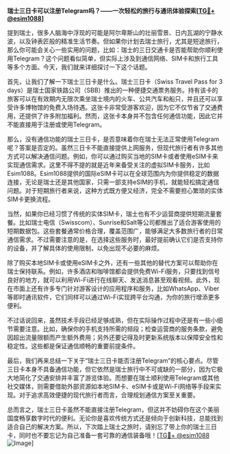 **瑞士三日卡可以注册Telegram吗？——一次轻松的旅行与通讯体验探索[[TG💪+ @esim1088](https://t.me/s/esim1088)]**

提到瑞士，很多人脑海中浮现的可能是阿尔卑斯山的壮丽雪景、日内瓦湖的宁静水波，以及钟表匠般的精准生活节奏。但如果你计划去瑞士旅行，尤其是短途旅行，那么你可能会关心一些实用的问题，比如：瑞士的三日交通卡是否能帮助你顺利使用Telegram？这个问题看似简单，但实际上涉及到通信网络、SIM卡和旅行工具等多个方面。今天，我们就来详细探讨一下这个话题。

首先，让我们了解一下瑞士三日卡是什么。瑞士三日卡（Swiss Travel Pass for 3 days）是瑞士国家铁路公司（SBB）推出的一种便捷交通票务服务。持有该卡的旅客可以在有效期内无限次乘坐瑞士境内的火车、公共汽车和船只，并且还可以享受许多博物馆的免费入场待遇。这张卡非常受游客欢迎，因为它不仅节省了交通费用，还提供了许多附加福利。然而，这张卡本身并不包含任何通信功能，因此它并不能直接用于注册或使用Telegram。

那么，没有通信功能的瑞士三日卡，是否意味着你在瑞士无法正常使用Telegram呢？答案是否定的。虽然三日卡不能直接提供上网服务，但现代旅行者有许多其他方式可以解决通信问题。例如，你可以通过购买当地的SIM卡或者使用eSIM卡来实现通信需求。这里不得不提的就是近年来备受关注的虚拟SIM卡服务，比如Esim1088。Esim1088提供的国际eSIM卡可以在全球范围内为你提供稳定的数据连接，无论是瑞士还是其他国家，只需一部支持eSIM的手机，就能轻松搞定通信问题。对于短期旅行者来说，这种方式既方便又经济，完全不需要担心繁琐的实体SIM卡更换流程。

当然，如果你已经习惯了传统的实体SIM卡，瑞士也有不少运营商提供短期流量套餐。比如瑞士电信（Swisscom）、Sunrise和Salt等公司都推出了适合游客使用的短期数据包。这些套餐通常价格合理，覆盖范围广，能够满足大多数旅行者的日常通信需求。不过需要注意的是，在选择这些服务时，最好提前确认它们是否支持你的设备，并了解具体的使用限制，以免出现不必要的麻烦。

除了购买本地SIM卡或使用eSIM卡之外，还有一些其他的替代方案可以帮助你在瑞士保持联系。例如，许多酒店和咖啡馆都会提供免费Wi-Fi服务，只要找到信号良好的地方，就可以利用Wi-Fi进行在线聊天、发送消息甚至观看视频。此外，现在市面上还有许多专门针对游客设计的应用程序和服务，比如WhatsApp、Viber等即时通讯软件，它们同样可以通过Wi-Fi实现跨平台沟通，为你的旅行增添更多便利。

不过话说回来，虽然技术手段已经足够成熟，但在实际操作过程中还是有一些小细节需要注意。比如，确保你的手机支持所需的频段；检查运营商的服务条款，避免因超出流量限额而产生额外费用；另外还要记得及时更新系统版本以保障安全性和稳定性。这些都是保证通信顺畅的重要前提条件。

最后，我们再来总结一下关于“瑞士三日卡能否注册Telegram”的核心要点。尽管三日卡本身不具备通信功能，但它依然是瑞士旅行中不可或缺的一部分，因为它极大地简化了交通安排并丰富了游览体验。而想要在瑞士顺利使用Telegram或其他社交媒体，则需要借助外部资源如本地SIM卡、eSIM卡或是Wi-Fi网络等手段来实现。对于追求高效便捷的现代旅行者而言，合理规划通信方案至关重要。

总而言之，瑞士三日卡虽然不能直接注册Telegram，但这并不妨碍你在这个美丽国度畅享数字时代的便利。无论你是喜欢传统方式还是倾向于创新科技，总能找到适合自己的解决方案。所以，下次踏上瑞士之旅时，请别忘了带上你的瑞士三日卡，同时也不要忘记为自己准备一套可靠的通信装备哦！[[TG💪+ @esim1088](https://t.me/s/esim1088) ![Image](https://i.postimg.cc/4NQfJmqS/Snipaste-2025-05-13-00-14-12.png)]